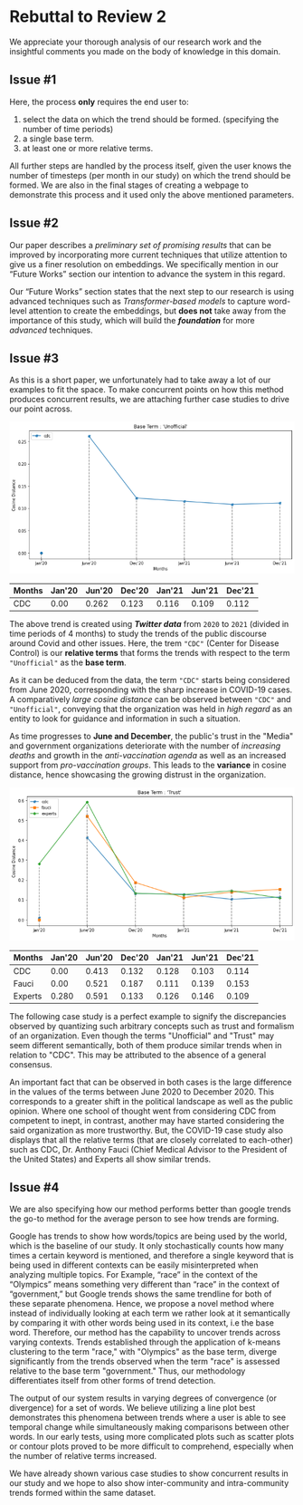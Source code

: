 # Rebuttal to Review 2

We appreciate your thorough analysis of our research work and the insightful comments you made on the body of knowledge in this domain.

## Issue #1

Here, the process **only** requires the end user to:

1. select the data on which the trend should be formed. (specifying the number of time periods)
2. a single base term.
3. at least one or more relative terms.

All further steps are handled by the process itself, given the user knows the number of timesteps (per month in our study) on which the trend should be formed. We are also in the final stages of creating a webpage to demonstrate this process and it used only the above mentioned parameters.

## Issue #2

Our paper describes a *preliminary set of promising results* that can be improved by incorporating more current techniques that utilize attention to give us a finer resolution on embeddings. We specifically mention in our “Future Works” section our intention to advance the system in this regard.

Our “Future Works” section states that the next step to our research is using advanced techniques such as *Transformer-based models* to capture word-level attention to create the embeddings, but **does not** take away from the importance of this study, which will build the ***foundation*** for more *advanced* techniques.

## Issue #3

As this is a short paper, we unfortunately had to take away a lot of our examples to fit the space. To make concurrent points on how this method produces concurrent results, we are attaching further case studies to drive our point across.

![Trends of relative term "cdc" with respect to "unofficial"](https://github.com/angadsinghsandhu/Research/blob/main/Topic%20Modeling%20Trends/images/1_example.png)

| Months | Jan'20 | Jun'20 | Dec'20 | Jan'21 | Jun'21 | Dec'21 |
|--------|--------|--------|--------|--------|--------|--------|
| CDC    | 0.00   | 0.262  | 0.123  | 0.116  | 0.109  | 0.112  |

The above trend is created using ***Twitter data*** from `2020` to `2021` (divided in time periods of 4 months) to study the trends of the public discourse around Covid and other issues. Here, the trem `"CDC"` (Center for Disease Control) is our **relative terms** that forms the trends with respect to the term `"Unofficial"` as the **base term**.

As it can be deduced from the data, the term `"CDC"` starts being considered from June 2020, corresponding with the sharp increase in COVID-19 cases. A comparatively *large cosine distance* can be observed between `"CDC"` and `"Unofficial"`, conveying that the organization was held in *high regard* as an entity to look for guidance and information in such a situation.

As time progresses to **June and December**, the public's trust in the "Media" and government organizations deteriorate with the number of *increasing deaths* and growth in the *anti-vaccination agenda* as well as an increased support from *pro-vaccination groups*. This leads to the **variance** in cosine distance, hence showcasing the growing distrust in the organization.

![Trend of the terms "CDC", "Fauci" and "experts" through 2020-21 with the base term "Trust"](https://github.com/angadsinghsandhu/Research/blob/main/Topic%20Modeling%20Trends/images/2_cs_covid.png)

| Months  | Jan'20 | Jun'20 | Dec'20 | Jan'21 | Jun'21 | Dec'21 |
|---------|--------|--------|--------|--------|--------|--------|
| CDC     | 0.00   | 0.413  | 0.132  | 0.128  | 0.103  | 0.114  |
| Fauci   | 0.00   | 0.521  | 0.187  | 0.111  | 0.139  | 0.153  |
| Experts | 0.280  | 0.591  | 0.133  | 0.126  | 0.146  | 0.109  |

The following case study is a perfect example to signify the discrepancies observed by quantizing such arbitrary concepts such as trust and formalism of an organization. Even though the terms "Unofficial" and "Trust" may seem different semantically, both of them produce similar trends when in relation to "CDC". This may be attributed to the absence of a general consensus.

An important fact that can be observed in both cases is the large difference in the values of the terms between June 2020 to December 2020. This corresponds to a greater shift in the political landscape as well as the public opinion. Where one school of thought went from considering CDC from competent to inept, in contrast, another may have started considering the said organization as more trustworthy. But, the COVID-19 case study also displays that all the relative terms (that are closely correlated to each-other) such as CDC, Dr. Anthony Fauci (Chief Medical Advisor to the President of the United States) and Experts all show similar trends.

## Issue #4

We are also specifying how our method performs better than google trends the go-to method for the average person to see how trends are forming.

Google has trends to show how words/topics are being used by the world, which is the baseline of our study. It only stochastically counts how many times a certain keyword is mentioned, and therefore a single keyword that is being used in different contexts can be easily misinterpreted when analyzing multiple topics. For Example, “race” in the context of the “Olympics” means something very different than “race” in the context of “government,” but Google trends shows the same trendline for both of these separate phenomena. Hence, we propose a novel method where instead of individually looking at each term we rather look at it semantically by comparing it with other words being used in its context, i.e the base word. Therefore, our method has the capability to uncover trends across varying contexts. Trends established through the application of k-means clustering to the term "race," with "Olympics" as the base term, diverge significantly from the trends observed when the term "race" is assessed relative to the base term "government." Thus, our methodology differentiates itself from other forms of trend detection.

The output of our system results in varying degrees of convergence (or divergence) for a set of words. We believe utilizing a line plot best demonstrates this phenomena between trends where a user is able to see temporal change while simultaneously making comparisons between other words. In our early tests, using more complicated plots such as scatter plots or contour plots proved to be more difficult to comprehend, especially when the number of relative terms increased.

We have already shown various case studies to show concurrent results in our study and we hope to also show inter-community and intra-community trends formed within the same dataset.
